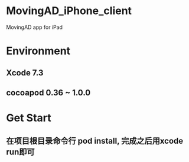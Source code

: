 # MovingAD_iPhone_client
MovingAD app for iPad
# Environment
## Xcode 7.3
## cocoapod 0.36 ~ 1.0.0

# Get Start
## 在项目根目录命令行 pod install, 完成之后用xcode  run即可
